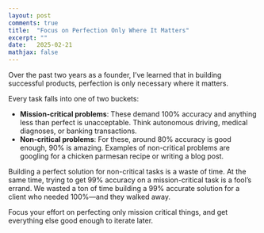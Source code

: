 ```yaml
---
layout: post
comments: true
title:  "Focus on Perfection Only Where It Matters"
excerpt: ""
date:   2025-02-21
mathjax: false
---
```


Over the past two years as a founder, I’ve learned that in building successful products, perfection is only necessary where it matters. 

Every task falls into one of two buckets:
- **Mission-critical problems**: These demand 100% accuracy and anything less than perfect is unacceptable. Think autonomous driving, medical diagnoses, or banking transactions.
- **Non-critical problems**: For these, around 80% accuracy is good enough, 90% is amazing. Examples of non-critical problems are googling for a chicken parmesan recipe or writing a blog post.

Building a perfect solution for non-critical tasks is a waste of time. At the same time, trying to get 99% accuracy on a mission-critical task is a fool’s errand. We wasted a ton of time building a 99% accurate solution for a client who needed 100%—and they walked away.

Focus your effort on perfecting only mission critical things, and get everything else good enough to iterate later.